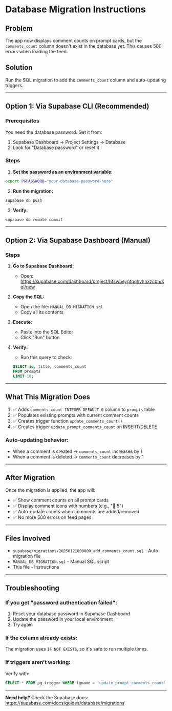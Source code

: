 # Database Migration Instructions

## Problem
The app now displays comment counts on prompt cards, but the `comments_count` column doesn't exist in the database yet. This causes 500 errors when loading the feed.

## Solution
Run the SQL migration to add the `comments_count` column and auto-updating triggers.

---

## Option 1: Via Supabase CLI (Recommended)

### Prerequisites
You need the database password. Get it from:
1. Supabase Dashboard → Project Settings → Database
2. Look for "Database password" or reset it

### Steps

1. **Set the password as an environment variable:**
```bash
export PGPASSWORD="your-database-password-here"
```

2. **Run the migration:**
```bash
supabase db push
```

3. **Verify:**
```bash
supabase db remote commit
```

---

## Option 2: Via Supabase Dashboard (Manual)

### Steps

1. **Go to Supabase Dashboard:**
   - Open: https://supabase.com/dashboard/project/hfswbeyptqqhvhnxzcbh/sql/new

2. **Copy the SQL:**
   - Open the file: `MANUAL_DB_MIGRATION.sql`
   - Copy all its contents

3. **Execute:**
   - Paste into the SQL Editor
   - Click "Run" button

4. **Verify:**
   - Run this query to check:
   ```sql
   SELECT id, title, comments_count
   FROM prompts
   LIMIT 10;
   ```

---

## What This Migration Does

1. ✅ Adds `comments_count INTEGER DEFAULT 0` column to `prompts` table
2. ✅ Populates existing prompts with current comment counts
3. ✅ Creates trigger function `update_comments_count()`
4. ✅ Creates trigger `update_prompt_comments_count` on INSERT/DELETE

### Auto-updating behavior:
- When a comment is created → `comments_count` increases by 1
- When a comment is deleted → `comments_count` decreases by 1

---

## After Migration

Once the migration is applied, the app will:
- ✅ Show comment counts on all prompt cards
- ✅ Display comment icons with numbers (e.g., "💬 5")
- ✅ Auto-update counts when comments are added/removed
- ✅ No more 500 errors on feed pages

---

## Files Involved

- `supabase/migrations/20250121000000_add_comments_count.sql` - Auto migration file
- `MANUAL_DB_MIGRATION.sql` - Manual SQL script
- This file - Instructions

---

## Troubleshooting

### If you get "password authentication failed":
1. Reset your database password in Supabase Dashboard
2. Update the password in your local environment
3. Try again

### If the column already exists:
The migration uses `IF NOT EXISTS`, so it's safe to run multiple times.

### If triggers aren't working:
Verify with:
```sql
SELECT * FROM pg_trigger WHERE tgname = 'update_prompt_comments_count';
```

---

**Need help?** Check the Supabase docs: https://supabase.com/docs/guides/database/migrations
